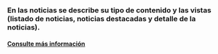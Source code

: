 ### En las noticias se describe su tipo de contenido y las vistas (listado de noticias, noticias destacadas y detalle de la noticias).

#### [Consulte más información](https://gitlab.com/distribucion_distrital_cms/govimentum_semilla/wikis/5-noticias)